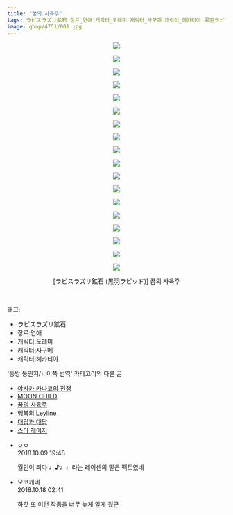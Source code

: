 ```yaml
---
title: "꿈의 사육주"
tags: ラピスラズリ鉱石 장르_연애 캐릭터_도레미 캐릭터_사구메 캐릭터_헤카티아 黒羽ラピッド 동방_동인지／ㄴ이쪽_번역
image: ghap/4751/001.jpg
---
```

<div class="article">
<p style="text-align: center; clear: none; float: none;"><img src="{{ site.nasurl }}/ghap/4751/001.jpg"/></p>
<p style="text-align: center; clear: none; float: none;"><img src="{{ site.nasurl }}/ghap/4751/002.jpg"/></p>
<p style="text-align: center; clear: none; float: none;"><img src="{{ site.nasurl }}/ghap/4751/003.jpg"/></p>
<p style="text-align: center; clear: none; float: none;"><img src="{{ site.nasurl }}/ghap/4751/004.jpg"/></p>
<p style="text-align: center; clear: none; float: none;"><img src="{{ site.nasurl }}/ghap/4751/005.jpg"/></p>
<p style="text-align: center; clear: none; float: none;"><img src="{{ site.nasurl }}/ghap/4751/006.jpg"/></p>
<p style="text-align: center; clear: none; float: none;"><img src="{{ site.nasurl }}/ghap/4751/007.jpg"/></p>
<p style="text-align: center; clear: none; float: none;"><img src="{{ site.nasurl }}/ghap/4751/008.jpg"/></p>
<p style="text-align: center; clear: none; float: none;"><img src="{{ site.nasurl }}/ghap/4751/009.jpg"/></p>
<p style="text-align: center; clear: none; float: none;"><img src="{{ site.nasurl }}/ghap/4751/010.jpg"/></p>
<p style="text-align: center; clear: none; float: none;"><img src="{{ site.nasurl }}/ghap/4751/011.jpg"/></p>
<p style="text-align: center; clear: none; float: none;"><img src="{{ site.nasurl }}/ghap/4751/012.jpg"/></p>
<p style="text-align: center; clear: none; float: none;"><img src="{{ site.nasurl }}/ghap/4751/013.jpg"/></p>
<p style="text-align: center; clear: none; float: none;"><img src="{{ site.nasurl }}/ghap/4751/014.jpg"/></p>
<p style="text-align: center; clear: none; float: none;"><img src="{{ site.nasurl }}/ghap/4751/015.jpg"/></p>
<p style="text-align: center; clear: none; float: none;"><img src="{{ site.nasurl }}/ghap/4751/016.jpg"/></p>
<p style="text-align: center; clear: none; float: none;"><img src="{{ site.nasurl }}/ghap/4751/017.jpg"/></p>
<p style="text-align: center; clear: none; float: none;"><img src="{{ site.nasurl }}/ghap/4751/018.jpg"/></p>
<p style="text-align: center; clear: none; float: none;">[ラピスラズリ鉱石 (黒羽ラピッド)] 꿈의 사육주</p>
<p><br/></p>
</div><div class="tagTrail">
<p>태그: </p>
<ul>
<li>ラピスラズリ鉱石</li>
<li>장르:연애</li>
<li>캐릭터:도레미</li>
<li>캐릭터:사구메</li>
<li>캐릭터:헤카티아</li>
</ul>
</div><div class="another">
<p>'동방 동인지/ㄴ이쪽 번역' 카테고리의 다른 글</p>
<ul>
<li><a href="/2018-10-10-ghap_4757">야사카 카나코의 전쟁</a></li>
<li><a href="/2018-10-10-ghap_4755">MOON CHILD</a></li>
<li><a href="/2018-10-09-ghap_4751">꿈의 사육주</a></li>
<li><a href="/2018-10-07-ghap_4743">행복의 Leyline</a></li>
<li><a href="/2018-10-05-ghap_4739">대답과 대답</a></li>
<li><a href="/2018-10-04-ghap_4737">스타 레이저</a></li>
</ul>
</div><div class="cb_module cb_fluid">
<div class="cb_wrt cb_profile">
<div class="comment">
<ul>
<li class="cb_thumb_off" id="comment15350098">
<div class="cb_comment_area">
<div class="cb_info_area">
<div class="cb_section">
<span class="cb_nick_name">ㅇㅇ</span>
</div>
<div class="cb_section">
<span class="cb_date">2018.10.09 19:48 </span>
</div>
</div>
<div class="cb_dsc_comment">
<p class="cb_dsc">
											월인이 죄다 ♩♪♩♩라는 레이센의 말은 팩트였네
										</p>
</div>
</div></li>
<li class="cb_thumb_off" id="comment15357509">
<div class="cb_comment_area">
<div class="cb_info_area">
<div class="cb_section">
<span class="cb_nick_name">모코케네</span>
</div>
<div class="cb_section">
<span class="cb_date">2018.10.18 02:41 </span>
</div>
</div>
<div class="cb_dsc_comment">
<p class="cb_dsc">
											하핫 또 이런 작품을 너무 늦게 알게 됬군
										</p>
</div>
</div></li>
</ul>
</div>
</div><!-- commentList close -->
</div>